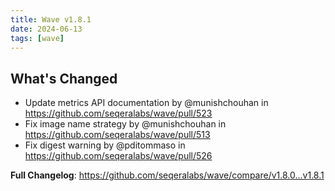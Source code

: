 ```yaml
---
title: Wave v1.8.1
date: 2024-06-13
tags: [wave]
---
```


## What's Changed
* Update metrics API documentation by @munishchouhan in https://github.com/seqeralabs/wave/pull/523
* Fix image name strategy by @munishchouhan in https://github.com/seqeralabs/wave/pull/513
* Fix digest warning by @pditommaso in https://github.com/seqeralabs/wave/pull/526


**Full Changelog**: https://github.com/seqeralabs/wave/compare/v1.8.0...v1.8.1

